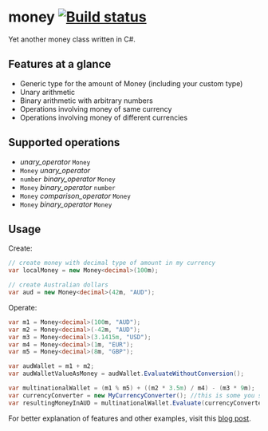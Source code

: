 # money [![Build status](https://ci.appveyor.com/api/projects/status/a2i35stmhe55vy8h?svg=true)](https://ci.appveyor.com/project/zpbappi/money)

Yet another money class written in C#. 

## Features at a glance
- Generic type for the amount of Money (including your custom type)
- Unary arithmetic
- Binary arithmetic with arbitrary numbers
- Operations involving money of same currency
- Operations involving money of different currencies

## Supported operations
- _unary_operator_ `Money`
- `Money` _unary_operator_
- `number` _binary_operator_ `Money`
- `Money` _binary_operator_ `number`
- `Money` _comparison_operator_ `Money`
- `Money` _binary_operator_ `Money`

## Usage

Create:
```csharp
// create money with decimal type of amount in my currency
var localMoney = new Money<decimal>(100m);

// create Australian dollars 
var aud = new Money<decimal>(42m, "AUD"); 
```

Operate:
```csharp
var m1 = Money<decimal>(100m, "AUD");
var m2 = Money<decimal>(-42m, "AUD");
var m3 = Money<decimal>(3.1415m, "USD");
var m4 = Money<decimal>(1m, "EUR");
var m5 = Money<decimal>(8m, "GBP");

var audWallet = m1 + m2;
var audWalletValueAsMoney = audWallet.EvaluateWithoutConversion();

var multinationalWallet = (m1 % m5) + ((m2 * 3.5m) / m4) - (m3 * 9m);
var currencyConverter = new MyCurrencyConverter(); //this is some you supply
var resultingMoneyInAUD = multinationalWallet.Evaluate(currencyConverter, "AUD");
```

For better explanation of features and other examples, visit this 
[blog post](http://zpbappi.com/multi-currency-generic-money-in-csharp/).